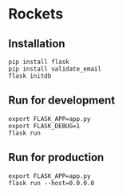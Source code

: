 # Rockets

## Installation

```
pip install flask
pip install validate_email
flask initdb
```

## Run for development

```
export FLASK_APP=app.py
export FLASK_DEBUG=1
flask run
```

## Run for production

```
export FLASK_APP=app.py
flask run --host=0.0.0.0
```
